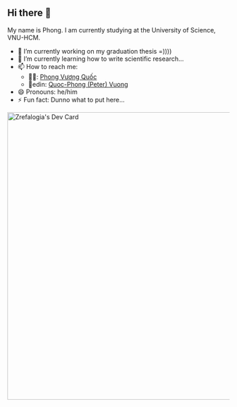 ## Hi there 👋

My name is Phong. I am currently studying at the University of Science, VNU-HCM.

- 🔭 I’m currently working on my graduation thesis =))))
- 🌱 I’m currently learning how to write scientific research...
- 📫 How to reach me:
  - 🫠📘: <a href="https://www.facebook.com/Zrefalogia/"> Phong Vương Quốc </a>
  - 🔗edin: <a href="https://www.linkedin.com/in/quoc-phong-vuong/"> Quoc-Phong (Peter) Vuong </a>
- 😄 Pronouns: he/him
- ⚡ Fun fact: Dunno what to put here...

<a href="https://app.daily.dev/zrefalogia"><img src="https://api.daily.dev/devcards/v2/bynZYJzVcBbInwCDqiKz0.png?r=rpo&type=wide" width="652" alt="Zrefalogia's Dev Card"/></a>
